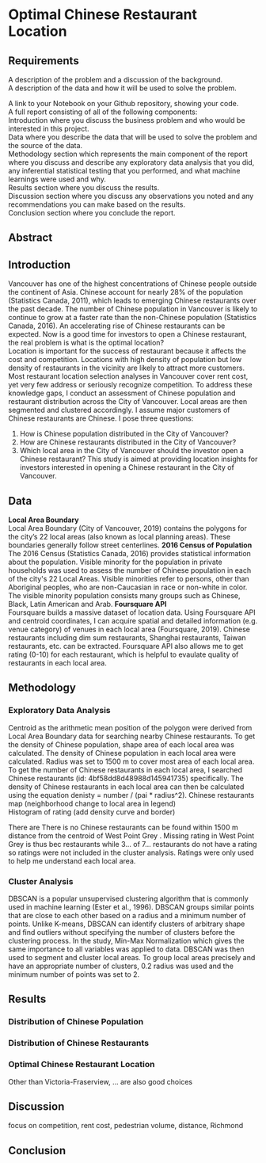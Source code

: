 # Optimal Chinese Restaurant Location
## Requirements
A description of the problem and a discussion of the background.    
A description of the data and how it will be used to solve the problem.    

A link to your Notebook on your Github repository, showing your code.   
A full report consisting of all of the following components:    
Introduction where you discuss the business problem and who would be interested in this project.    
Data where you describe the data that will be used to solve the problem and the source of the data.   
Methodology section which represents the main component of the report where you discuss and describe any exploratory data analysis that you did, any inferential statistical testing that you performed, and what machine learnings were used and why.    
Results section where you discuss the results.    
Discussion section where you discuss any observations you noted and any recommendations you can make based on the results.    
Conclusion section where you conclude the report.   
## Abstract

## Introduction
Vancouver has one of the highest concentrations of Chinese people outside the continent of Asia. Chinese account for nearly 28% of the population (Statistics Canada, 2011), which leads to emerging Chinese restaurants over the past decade. The number of Chinese population in Vancouver is likely to continue to grow at a faster rate than the non-Chinese population (Statistics Canada, 2016). An accelerating rise of Chinese restaurants can be expected. Now is a good time for investors to open a Chinese restaurant, the real problem is what is the optimal location?  
Location is important for the success of restaurant because it affects the cost and competition. Locations with high density of population but low density of restaurants in the vicinity are likely to attract more customers. Most restaurant location selection analyses in Vancouver cover rent cost, yet very few address or seriously recognize competition. To address these knowledge gaps, I conduct an assessment of Chinese population and restaurant distribution across the City of Vancouver. Local areas are then segmented and clustered accordingly. I assume major customers of Chinese restaurants are Chinese. I pose three questions:
1. How is Chinese population distributed in the City of Vancouver?
2. How are Chinese restaurants distributed in the City of Vancouver?
3. Which local area in the City of Vancouver should the investor open a Chinese restaurant? 
This study is aimed at providing location insights for investors interested in opening a Chinese restaurant in the City of Vancouver.   
 
## Data
**Local Area Boundary**  
Local Area Boundary (City of Vancouver, 2019) contains the polygons for the city’s 22 local areas (also known as local planning areas). These boundaries generally follow street centerlines. 
**2016 Census of Population**  
The 2016 Census (Statistics Canada, 2016) provides statistical information about the population. Visible minority for the population in private households was used to assess the number of Chinese population in each of the city's 22 Local Areas. Visible minorities refer to persons, other than Aboriginal peoples, who are non-Caucasian in race or non-white in color. The visible minority population consists many groups such as Chinese, Black, Latin American and Arab.
**Foursquare API**  
Foursquare builds a massive dataset of location data. Using Foursquare API and centroid coordinates, I can acquire spatial and detailed information (e.g. venue category) of venues in each local area (Foursquare, 2019). Chinese restaurants including dim sum restaurants, Shanghai restaurants, Taiwan restaurants, etc. can be extracted. Foursquare API also allows me to get rating (0-10) for each restaurant, which is helpful to evaulate quality of restaurants in each local area.  
## Methodology
### Exploratory Data Analysis
Centroid as the arithmetic mean position of the polygon were derived from Local Area Boundary data for searching nearby Chinese restaurants. To get the density of Chinese population, shape area of each local area was calculated. The density of Chinese population in each local area were calculated. Radius was set to 1500 m to cover most area of each local area. To get the number of Chinese restaurants in each local area, I searched Chinese restaurants (id: 4bf58dd8d48988d145941735) specifically. The density of Chinese restaurants in each local area can then be calculated using the equation denisty = number / (pai * radius^2).
Chinese restaurants map (neighborhood change to local area in legend)  
Histogram of rating (add density curve and border)  

There are There is no Chinese restaurants can be found within 1500 m distance from the centroid of West Point Grey . Missing rating in West Point Grey is thus bec restaurants while 
3... of 7... restaurants do not have a rating so ratings were not included in the cluster analysis. Ratings were only used to help me understand each local area. 
### Cluster Analysis
DBSCAN is a popular unsupervised clustering algorithm that is commonly used in machine learning (Ester et al., 1996). DBSCAN groups similar points that are close to each other based on a radius and a minimum number of points. Unlike K-means, DBSCAN can identify clusters of arbitrary shape and find outliers without specifying the number of clusters before the clustering process. In the study, Min-Max Normalization which gives the same importance to all variables was applied to data. DBSCAN was then used to segment and cluster local areas. To group local areas precisely and have an appropriate number of clusters, 0.2 radius was used and the minimum number of points was set to 2.

## Results
### Distribution of Chinese Population

### Distribution of Chinese Restaurants

### Optimal Chinese Restaurant Location
Other than Victoria-Fraserview, ... are also good choices
## Discussion
focus on competition, rent cost, pedestrian volume, distance, Richmond
## Conclusion


